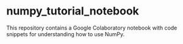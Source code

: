 # numpy_tutorial_notebook
This repository contains a Google Colaboratory notebook with code snippets for understanding how to use NumPy.
